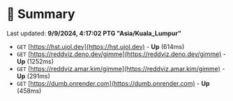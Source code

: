 # 📖 Summary
Last updated: **9/9/2024, 4:17:02 PTG "Asia/Kuala_Lumpur"**

- `GET` [https://hst.ujol.dev](https://hst.ujol.dev) - **Up** (614ms)
- `GET` [https://reddviz.deno.dev/gimme](https://reddviz.deno.dev/gimme) - **Up** (1252ms)
- `GET` [https://reddviz.amar.kim/gimme](https://reddviz.amar.kim/gimme) - **Up** (291ms)
- `GET` [https://dumb.onrender.com](https://dumb.onrender.com) - **Up** (458ms)
